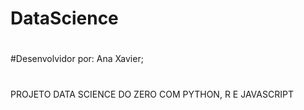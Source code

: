 # DataScience
#
#Desenvolvidor por: Ana Xavier;
#
PROJETO DATA SCIENCE DO ZERO COM PYTHON, R E JAVASCRIPT
